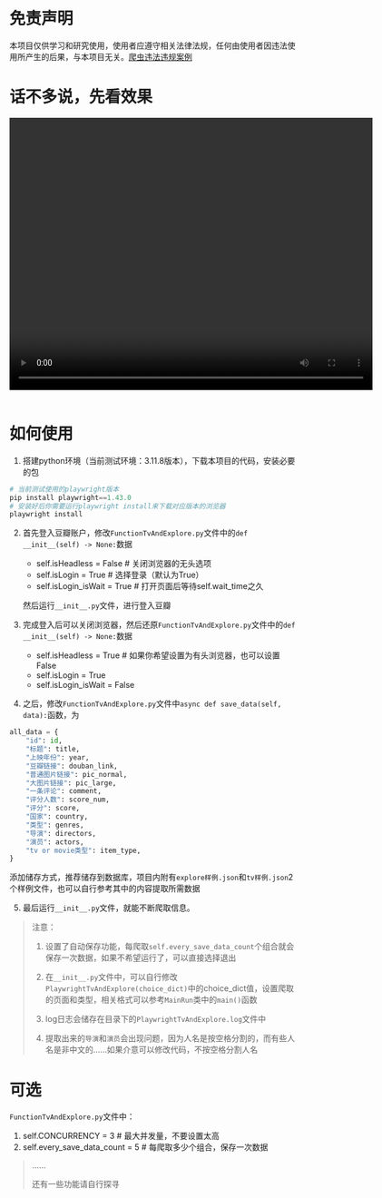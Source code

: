 # 免责声明

本项目仅供学习和研究使用，使用者应遵守相关法律法规，任何由使用者因违法使用所产生的后果，与本项目无关。[爬虫违法违规案例](https://github.com/HiddenStrawberry/Crawler_Illegal_Cases_In_China)

# 话不多说，先看效果

<table>
    <video width="640" height="480" controls>
        <source src="./asset/show.mp4" type="video/mp4">
    </video>
</table>



# 如何使用

1. 搭建python环境（当前测试环境：3.11.8版本），下载本项目的代码，安装必要的包
```python
# 当前测试使用的playwright版本
pip install playwright==1.43.0
# 安装好后你需要运行playwright install来下载对应版本的浏览器
playwright install
```

2. 首先登入豆瓣账户，修改`FunctionTvAndExplore.py`文件中的`def __init__(self) -> None:`数据
    - self.isHeadless = False # 关闭浏览器的无头选项
    - self.isLogin = True  # 选择登录（默认为True）
    - self.isLogin_isWait = True  # 打开页面后等待self.wait_time之久
    
    然后运行`__init__.py`文件，进行登入豆瓣

3. 完成登入后可以关闭浏览器，然后还原`FunctionTvAndExplore.py`文件中的`def __init__(self) -> None:`数据
    - self.isHeadless = True # 如果你希望设置为有头浏览器，也可以设置False
    - self.isLogin = True
    - self.isLogin_isWait = False

4. 之后，修改`FunctionTvAndExplore.py`文件中`async def save_data(self, data):`函数，为
```python
all_data = {
    "id": id,
    "标题": title,
    "上映年份": year,
    "豆瓣链接": douban_link,
    "普通图片链接": pic_normal,
    "大图片链接": pic_large,
    "一条评论": comment,
    "评分人数": score_num,
    "评分": score,
    "国家": country,
    "类型": genres,
    "导演": directors,
    "演员": actors,
    "tv or movie类型": item_type,
}
```
添加储存方式，推荐储存到数据库，项目内附有`explore样例.json`和`tv样例.json`2个样例文件，也可以自行参考其中的内容提取所需数据

5. 最后运行`__init__.py`文件，就能不断爬取信息。
>注意：
>
> 1. 设置了自动保存功能，每爬取`self.every_save_data_count`个组合就会保存一次数据，如果不希望运行了，可以直接选择退出
>
> 2. 在`__init__.py`文件中，可以自行修改`PlaywrightTvAndExplore(choice_dict)`中的choice_dict值，设置爬取的页面和类型，相关格式可以参考`MainRun`类中的`main()`函数
>
> 3. log日志会储存在目录下的`PlaywrightTvAndExplore.log`文件中
>
> 4. 提取出来的`导演`和`演员`会出现问题，因为人名是按空格分割的，而有些人名是非中文的……如果介意可以修改代码，不按空格分割人名

# 可选
`FunctionTvAndExplore.py`文件中：
1. self.CONCURRENCY = 3  # 最大并发量，不要设置太高
2. self.every_save_data_count = 5  # 每爬取多少个组合，保存一次数据

>……
>
>还有一些功能请自行探寻